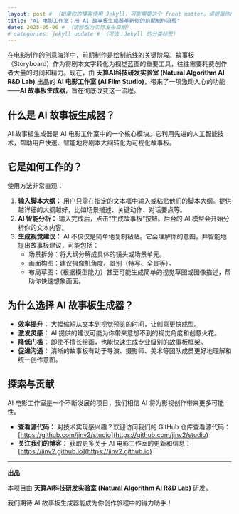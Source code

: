 ```yaml
---
layout: post # （如果你的博客使用 Jekyll，可能需要这个 front matter，请根据你的实际情况调整或删除）
title: "AI 电影工作室：用 AI 故事板生成器革新你的前期制作流程"
date: 2025-05-06 # （请修改为实际发布日期）
# categories: jekyll update # （可选：Jekyll 的分类标签）
---
```


在电影制作的创意海洋中，前期制作是绘制航线的关键阶段。故事板（Storyboard）作为将剧本文字转化为视觉蓝图的重要工具，往往需要耗费创作者大量的时间和精力。现在，由 **天算AI科技研发实验室 (Natural Algorithm AI R&D Lab)** 出品的 **AI 电影工作室 (AI Film Studio)**，带来了一项激动人心的功能——**AI 故事板生成器**，旨在彻底改变这一流程。

## 什么是 AI 故事板生成器？

AI 故事板生成器是 AI 电影工作室中的一个核心模块。它利用先进的人工智能技术，帮助用户快速、智能地将剧本大纲转化为可视化故事板。

## 它是如何工作的？

使用方法非常直观：

1.  **输入脚本大纲：** 用户只需在指定的文本框中输入或粘贴他们的脚本大纲。提供越详细的大纲越好，比如场景描述、关键动作、对话要点等。
2.  **AI 智能分析：** 输入完成后，点击“生成故事板”按钮。后台的 AI 模型会开始分析你的文本内容。
3.  **生成视觉建议：** AI 不仅仅是简单地复制粘贴。它会理解你的意图，并智能地提出故事板建议，可能包括：
    *   场景拆分：将大纲分解成具体的镜头或场景单元。
    *   画面构图：建议摄像机角度、景别（特写、全景等）。
    *   布局草图：（根据模型能力）甚至可能生成简单的视觉草图或图像描述，帮助你快速想象画面。

## 为什么选择 AI 故事板生成器？

*   **效率提升：** 大幅缩短从文本到视觉预览的时间，让创意更快成型。
*   **激发灵感：** AI 提供的建议可能为你带来意想不到的视觉角度和创意火花。
*   **降低门槛：** 即使不擅长绘画，也能快速生成专业级别的故事板框架。
*   **促进沟通：** 清晰的故事板有助于导演、摄影师、美术等团队成员更好地理解和统一创作意图。

## 探索与贡献

AI 电影工作室是一个不断发展的项目，我们相信 AI 将为影视创作带来更多可能性。

*   **查看源代码：** 对技术实现感兴趣？欢迎访问我们的 GitHub 仓库查看源代码：[https://github.com/jinv2/studio](https://github.com/jinv2/studio)
*   **关注我们的博客：** 获取更多关于 AI 电影工作室的更新和信息：[https://jinv2.github.io](https://jinv2.github.io)

---

**出品**

本项目由 **天算AI科技研发实验室 (Natural Algorithm AI R&D Lab)** 研发。

我们期待 AI 故事板生成器能成为你创作旅程中的得力助手！
